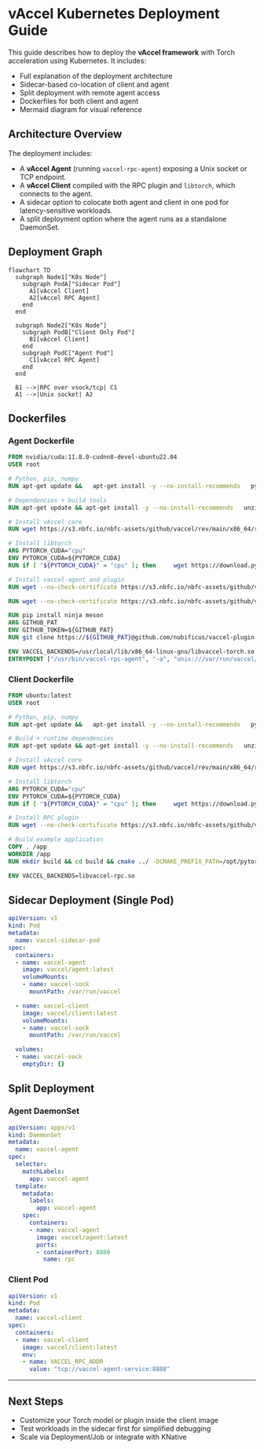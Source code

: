 
# vAccel Kubernetes Deployment Guide

This guide describes how to deploy the **vAccel framework** with Torch acceleration using Kubernetes. It includes:

- Full explanation of the deployment architecture
- Sidecar-based co-location of client and agent
- Split deployment with remote agent access
- Dockerfiles for both client and agent
- Mermaid diagram for visual reference

## Architecture Overview

The deployment includes:

- A **vAccel Agent** (running `vaccel-rpc-agent`) exposing a Unix socket or TCP endpoint.
- A **vAccel Client** compiled with the RPC plugin and `libtorch`, which connects to the agent.
- A sidecar option to colocate both agent and client in one pod for latency-sensitive workloads.
- A split deployment option where the agent runs as a standalone DaemonSet.

## Deployment Graph

```mermaid
flowchart TD
  subgraph Node1["K8s Node"]
    subgraph PodA["Sidecar Pod"]
      A1[vAccel Client]
      A2[vAccel RPC Agent]
    end
  end

  subgraph Node2["K8s Node"]
    subgraph PodB["Client Only Pod"]
      B1[vAccel Client]
    end
    subgraph PodC["Agent Pod"]
      C1[vAccel RPC Agent]
    end
  end

  B1 -->|RPC over vsock/tcp| C1
  A1 -->|Unix socket| A2
```

## Dockerfiles

### Agent Dockerfile

```dockerfile
FROM nvidia/cuda:11.8.0-cudnn8-devel-ubuntu22.04
USER root

# Python, pip, numpy
RUN apt-get update &&   apt-get install -y --no-install-recommends   python3-dev python3-pip python3-setuptools python3-wheel   python3-yaml python3-typing-extensions python3-numpy &&   apt-get clean && rm -rf /var/lib/apt/lists/*

# Dependencies + build tools
RUN apt-get update && apt-get install -y --no-install-recommends   unzip libopenblas-dev libjpeg-dev libpng-dev libtiff-dev   libavcodec-dev libavformat-dev libswscale-dev libv4l-dev   libxvidcore-dev libx264-dev libatlas-base-dev gfortran libffi-dev   wget cmake gcc g++ make libssl-dev git build-essential   pkg-config libcurl4-openssl-dev rsync &&   apt-get clean && rm -rf /var/lib/apt/lists/*

# Install vAccel core
RUN wget https://s3.nbfc.io/nbfc-assets/github/vaccel/rev/main/x86_64/release/vaccel_latest_amd64.deb &&     dpkg -i vaccel_latest_amd64.deb && rm vaccel_latest_amd64.deb && ldconfig

# Install libtorch
ARG PYTORCH_CUDA="cpu"
ENV PYTORCH_CUDA=${PYTORCH_CUDA}
RUN if [ "${PYTORCH_CUDA}" = "cpu" ]; then     wget https://download.pytorch.org/libtorch/cpu/libtorch-cxx11-abi-shared-with-deps-2.5.1%2Bcpu.zip &&     unzip libtorch-cxx11-abi-shared-with-deps-2.5.1+cpu.zip &&     rsync -a libtorch/ /usr/local/ && rm -rf libtorch*;   else     wget https://download.pytorch.org/libtorch/cu118/libtorch-cxx11-abi-shared-with-deps-2.5.1%2Bcu118.zip &&     unzip libtorch-cxx11-abi-shared-with-deps-2.5.1+cu118.zip &&     rsync -a libtorch/ /usr/local/ && rm -rf libtorch*;   fi

# Install vaccel-agent and plugin
RUN wget --no-check-certificate https://s3.nbfc.io/nbfc-assets/github/vaccel/rust/rev/main/x86_64/release/vaccel-rpc-agent_latest_amd64.deb &&     dpkg -i vaccel-rpc-agent_latest_amd64.deb && rm vaccel-rpc-agent_latest_amd64.deb

RUN wget --no-check-certificate https://s3.nbfc.io/nbfc-assets/github/vaccel/plugins/torch/rev/main/x86_64/release/vaccel-torch-latest-bin.tar.gz &&     tar -zxvf vaccel-torch-latest-bin.tar.gz --strip-components=1 -C / && rm vaccel-torch-latest-bin.tar.gz

RUN pip install ninja meson
ARG GITHUB_PAT
ENV GITHUB_TOKEN=${GITHUB_PAT}
RUN git clone https://${GITHUB_PAT}@github.com/nubificus/vaccel-plugin-torch &&     cd vaccel-plugin-torch && meson setup build && meson compile -C build && meson install -C build

ENV VACCEL_BACKENDS=/usr/local/lib/x86_64-linux-gnu/libvaccel-torch.so
ENTRYPOINT ["/usr/bin/vaccel-rpc-agent", "-a", "unix:///var/run/vaccel/vaccel.sock"]
```

### Client Dockerfile

```dockerfile
FROM ubuntu:latest
USER root

# Python, pip, numpy
RUN apt-get update &&   apt-get install -y --no-install-recommends   python3-dev python3-pip python3-setuptools python3-wheel   python3-yaml python3-typing-extensions python3-numpy &&   apt-get clean && rm -rf /var/lib/apt/lists/*

# Build + runtime dependencies
RUN apt-get update && apt-get install -y --no-install-recommends   unzip libopenblas-dev libjpeg-dev libpng-dev libtiff-dev   libavcodec-dev libavformat-dev libswscale-dev libv4l-dev   libxvidcore-dev libx264-dev libatlas-base-dev gfortran libffi-dev   wget cmake gcc g++ make libssl-dev &&   apt-get clean && rm -rf /var/lib/apt/lists/*

# Install vAccel core
RUN wget https://s3.nbfc.io/nbfc-assets/github/vaccel/rev/main/x86_64/release/vaccel_latest_amd64.deb &&     dpkg -i vaccel_latest_amd64.deb && rm vaccel_latest_amd64.deb && ldconfig

# Install libtorch
ARG PYTORCH_CUDA="cpu"
ENV PYTORCH_CUDA=${PYTORCH_CUDA}
RUN if [ "${PYTORCH_CUDA}" = "cpu" ]; then     wget https://download.pytorch.org/libtorch/cpu/libtorch-cxx11-abi-shared-with-deps-2.5.1%2Bcpu.zip &&     unzip libtorch-cxx11-abi-shared-with-deps-2.5.1+cpu.zip &&     mv libtorch /opt/pytorch && rm -rf libtorch*;   else     wget https://download.pytorch.org/libtorch/cu118/libtorch-cxx11-abi-shared-with-deps-2.5.1%2Bcu118.zip &&     unzip libtorch-cxx11-abi-shared-with-deps-2.5.1+cu118.zip &&     mv libtorch /opt/pytorch && rm -rf libtorch*;   fi

# Install RPC plugin
RUN wget --no-check-certificate https://s3.nbfc.io/nbfc-assets/github/vaccel/plugins/rpc/rev/main/x86_64/release/vaccel-rpc_latest_amd64.deb &&     dpkg -i vaccel-rpc_latest_amd64.deb && rm vaccel-rpc_latest_amd64.deb

# Build example application
COPY . /app
WORKDIR /app
RUN mkdir build && cd build && cmake ../ -DCMAKE_PREFIX_PATH=/opt/pytorch && make

ENV VACCEL_BACKENDS=libvaccel-rpc.so
```

## Sidecar Deployment (Single Pod)

```yaml
apiVersion: v1
kind: Pod
metadata:
  name: vaccel-sidecar-pod
spec:
  containers:
  - name: vaccel-agent
    image: vaccel/agent:latest
    volumeMounts:
    - name: vaccel-sock
      mountPath: /var/run/vaccel

  - name: vaccel-client
    image: vaccel/client:latest
    volumeMounts:
    - name: vaccel-sock
      mountPath: /var/run/vaccel

  volumes:
  - name: vaccel-sock
    emptyDir: {}
```

## Split Deployment

### Agent DaemonSet

```yaml
apiVersion: apps/v1
kind: DaemonSet
metadata:
  name: vaccel-agent
spec:
  selector:
    matchLabels:
      app: vaccel-agent
  template:
    metadata:
      labels:
        app: vaccel-agent
    spec:
      containers:
      - name: vaccel-agent
        image: vaccel/agent:latest
        ports:
        - containerPort: 8888
          name: rpc
```

### Client Pod

```yaml
apiVersion: v1
kind: Pod
metadata:
  name: vaccel-client
spec:
  containers:
  - name: vaccel-client
    image: vaccel/client:latest
    env:
    - name: VACCEL_RPC_ADDR
      value: "tcp://vaccel-agent-service:8888"
```

---

## Next Steps

- Customize your Torch model or plugin inside the client image
- Test workloads in the sidecar first for simplified debugging
- Scale via Deployment/Job or integrate with KNative

